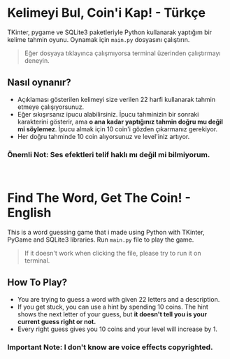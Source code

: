 # Kelimeyi Bul, Coin'i Kap! - Türkçe

TKinter, pygame ve SQLite3 paketleriyle Python kullanarak yaptığım bir kelime tahmin oyunu. Oynamak için `main.py` dosyasını çalıştırın.

> Eğer dosyaya tıklayınca çalışmıyorsa terminal üzerinden çalıştırmayı deneyin.

## Nasıl oynanır?

- Açıklaması gösterilen kelimeyi size verilen 22 harfi kullanarak tahmin etmeye çalışıyorsunuz.
- Eğer sıkışırsanız ipucu alabilirsiniz. İpucu tahminizin bir sonraki karakterini gösterir, ama **o ana kadar yaptığınız tahmin doğru mu değil mi söylemez**. İpucu almak için 10 coin'i gözden çıkarmanız gerekiyor.
- Her doğru tahminde 10 coin alıyorsunuz ve level'iniz artıyor.

### **Önemli Not**: Ses efektleri telif haklı mı değil mi bilmiyorum.

<br />

# Find The Word, Get The Coin! - English

This is a word guessing game that i made using Python with TKinter, PyGame and SQLite3 libraries. Run `main.py` file to play the game.

> If it doesn't work when clicking the file, please try to run it on terminal.

## How To Play?

- You are trying to guess a word with given 22 letters and a description.
- If you get stuck, you can use a hint by spending 10 coins. The hint shows the next letter of your guess, but **it doesn't tell you is your current guess right or not.**
- Every right guess gives you 10 coins and your level will increase by 1.

### **Important Note**: I don't know are voice effects copyrighted.
